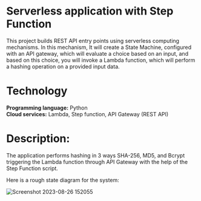 # Serverless application with Step Function

This project builds REST API entry points using serverless computing mechanisms. In this mechanism, It will create a State Machine, configured with an API gateway, which will evaluate a choice based on an input, and based on this choice, you will invoke a Lambda function, which will perform a hashing operation on a provided input data.


# Technology

**Programming language:** Python<br />
**Cloud services:** Lambda, Step function, API Gateway (REST API)<br />


# Description:

The application performs hashing in 3 ways SHA-256, MD5, and Bcrypt triggering the Lambda function through API Gateway with the help of the Step Function script.

Here is a rough state diagram for the system:

![Screenshot 2023-08-26 152055](https://github.com/akshitpatel3189/cloudProject/assets/65401508/b1e98c7f-7a67-4635-9077-c641b19f1614)
